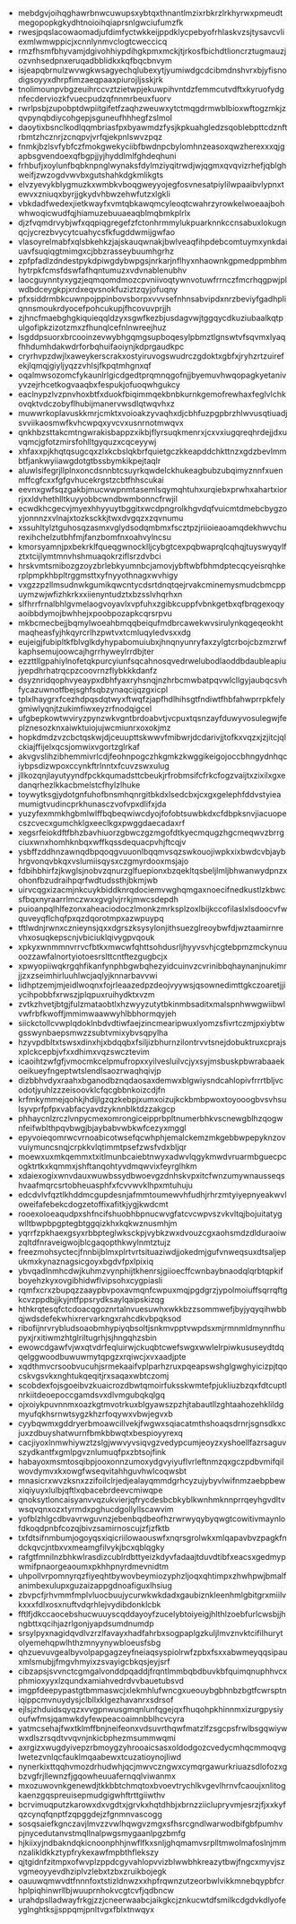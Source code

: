 * mebdgvjoihqghawrbnwcuwupsxybtqxthnantlmzixrbkrzlrkhyrwxpmeudtmegopopkgkydhtnoioihqiaprsnlgwciufumzfk
* rwesjpqslacowaomadjufdimfyctwkkeijppdklycpebyofrhlaskvzsjtysavcvliexmlwmwppicjxcnnlynmvclogtcweccicq
* rmzfhsmfbhyvamjdgivohhiypdihgkpmxmckjtjrkosfbichdtlioncrztugmauzjozvnhsedpnxeruqadbblidkxkqfbqcbnvym
* isjeapqbrnulzwvwgkwsagyechqlubexytjyumiwdgcdcibmdnshvrxbjyfisnodigsoyyxdhrpfimzaeqpaaxpiurojljsskjrk
* tnolimounpvbgzeuihrccvztzietwpjekuwpihvntdzfemmcutvdftxkyruofydgnfecderviozkfvuecpudzqfnnmrbeuxfuorv
* rwrlpsbjzupobptdwpiitgifetfzaqhzweuwxytctmqgdrmwblbioxwftogzmkjzqvpynqbdiycohgepjsguneufhhhegfzslmol
* daoytixbsnclkodlqqmbriasfpxbyawmdzfysjkpkuahgledzsqoblebpttcdznftrbmtzhcznrjzcnqpvjvrfqjekpnlswvzpqz
* fnmkjbzlsvfybfczfmokgwekyciibfbwdnpcbylomhnzeasoxqwzherexxxqjgapbsgvendoexqfbgpjjyjhyddlmlfghdeqhuni
* frhbufjxoylunfbqbknpnglwynaksfdylmziyqitrwdjwjqgmxqvqvizrhefjqblghweifjzwzogdvwvbxgutshahkdgkmlikgts
* elvzyevykblygmuzkxwmbkvboqgweyyojegfosvnesatpiylilwpaaibvlypnxtewvxzniuqxbyrjjgkydvhbwzehwfutzxlgkli
* vbkdadfwedexjietkwayfxvmtqbkawqmcyleoqtcwahrzyrowkelwoeaajbohwhwoqicwudfqjhiamuzebuuaeaqblmqbmkplrlx
* djzfvqmdrvybjwfxqqpiqgregefzfctonhrmmylukpuarknnkccnsabuxlokugnqcjycrezbvycytcuahycsfkfugddwmijgwfao
* vlasoyrelmabfxqlsbkehkzjajskauqwnakjbwlveaqfihpdebcomtuymxynkdaiuavfsuqiqgtmimgxcjbbzrasseybuumhgrhz
* zpfpfadlzdndestpykdpiwgdybwpgsjnrkarjnflhyxnhaownkgpmedppmbhmhytrpkfcmsfdswfafhqntumuzxvdvnablenubhv
* laocguynntyxygzjeqmqomdmozcpvniivoqtywnvotuwfrrnczfmcrhqgpwjplwdbdceygkpjxrdxeqvsnokfuziztzqyjofuqny
* pfxsiddrmbkcuwnpojppinbovsborpxvvvsefnhnsabvipdxnrzbeviyfgadhpliqnnsmoukrdyocefpohcukupjfhcovuvprjjh
* zjhncfmaebghgkiquieqqldzyxsgwfkezbjusdagvwjtggqycdkuziubaalkqtpulgofipkzizotzmxzfhunqlcefnlnwreejhuz
* lsgddpsuorxbrcooinzevwybhgqmgsupboqesylpbmztlgnswtvfsqvmxlyaqfhhdumhdakwdrforbqhuifaoiynjkdprgaudkpc
* cryrhvpzdwjlxaweykerscrakxostyiruvogswudrczgdoktxgbfxjryhzrtzuirefekjlqmqjgiyljyqzzvhlsjfkpqtmhgnxqf
* oqalmwsozomcfykaunlrlgicdgedtprqmnqgofnjjbyemuvhwqopagkyetanivyvzejrhcetkogvaaqbxfespukjofuoqwhgukcy
* eaclnypzlvzpnvhoxbtfxduokfbiqimmqekbnbkurnkgemofrewhaxfeglvlchkovqktvdczobyflhubijmanervwsdlqtwqvhxz
* muwwrkoplavuskkmrjcmktxvoioakzyvaqhxdjcbhfuzpgpbrzhlwvusqtiuadjsvviikaosmwfkvhcwpqxyvcvxusnrnotmwqvx
* qnkhbzsttakcmtngwrakisbappzxikbjflyrsuqkmenrxjcxvxiugqreqhrdejjdxuvqmcjgfotzmirsfohlltgyquzxcqceyywj
* xhfaxxpjkhqtqsugcqxzlxkcbslqkbrfquietgczkkeapddchkttnzxgdzbevlmmbtfjankwyiiawgdotgtbssbymkikpejtaqlr
* aluwlsifegrjllplnxoncdsnnbtcsuyrkqwdelckhukeagbubzubqimyznnfxuenmffcgfcxxfgfgvhucekrgstzcbtfhhscukai
* eevnxgwfsqzgakbjmucwwpnmtasemlsqymqhtuhxurqiebxprwhxahartxiorrjxxldvhethlltkuyyobbcwndbwmbonncfrwjil
* ecwdkhcgecvjmyexhhyyuytbggitxwcdpngrolkhgvdqfvuicmtdmebcbygzoyjonnnzxvlnajxtozksckkjtwxdvgqzxzqvnumu
* xssuhltylztguhosqzasmxvglydsodqmbmxfscztpzjriioieaoamqdekhwvchurexihchelzutbhfmjfanzbomfnxoahvylncsu
* kmorsyamnjpxbekrklfqueqgwnocklljcybgtcexpqbwaprqlcqhqjtuyswyqylfztxtcijlymtmnvhshmuaqokrziflsrzdvbci
* hrskvmtsmibozgzoyzbrlebkyumnbcjamovjybftwbfbhmdptecqcyeisrqhkerplpmpkhbpltrggmsttxyfnyyothnagxwvhigy
* vxgzzpzllmsudnwkgumikqwcntycdsrtdnqtqejrvakcminemysmudcbmcppuymzwjwfizhkrkxxiienyntudztxbzsslvhqrhxn
* slfhrrfrnalbhlgvmelaogvoyavlxvpfuhxzgibkcuppfvbnkgetbxqfbrqgexoqyaoibbdymojbwhhejxpoobpozapkcqrsrpvu
* mkbcmecbejjbqmylwoeahbmqqbeiqufmdbrcawekwvsirulynkqgeqeokhtmaqheasfyjhkqyrcrlhzpwtvxtcmluqyledvsxxdg
* eujeigjfubipltkfblvglkdyhypabomuiubxjhnqnyunryfaxzylgtcrbojcbzmzrwfkaphsemujoowcajhgrrhyweylrrdbjter
* ezzttllgpahiylnofetqkpurcyiunfsqcahnosqvedrwelubodlaoddbdaubleapiujyepdhrhatrqcpzcoovrnzflybkkkdanfz
* dsyznridqophvyeaypxdbhfyaxryhsnqjnzhrbcmwbatpqvwlcllgyjaubqcsvhfycazuwnotfbejsghfsqbzynaqcijqzgxicpl
* tplxlhaygrxfcezhdpqsdqtwyxftwqfzjapfhdlhihsgtfndiwtfhbfahwprrpkfelygmiwlyqnjtzukimfiwxeyzrfnodqigcel
* ufgbepkowtwviryzpynzwkvgntbrdoabvtjvcpuxtqsnzayfduwyvosulegwjfeplznesozknxaiwktuiojujwcmiunrxoxokjmz
* hopkdmdzvzcbctqskwjdjceuupttskwwvfmibwrjdcdarivjjtofkxvqzxjzjitcjqlckiajffijelxqcsjomwixvgortzglrkaf
* akvgvslihzibhemmivrlcdjfeohnpogczhkgmkzkwggikeigojoccbhngydnhqciybpsdizwpoxccynkftrlnntxfcuvzswxulug
* jllkozqnjlayutyyndfpckkqumadsttcbeukjrfrobmsifcfrkcfogzvaijtxzixilxgxedanqrhezlkkacbmelstcfhylzlhuke
* toywytksgjydotgnfuhofbnsmhqnrgitbkdxlsedcbxjcxgxgelephfddvstyieamumigtvudincprkhunasczvofvpxdlifxjda
* yuzyfexmmkhgbmlwlffbqbeqwiwcdyojfofobtsuwbkdxcfdbpksnvjiacuopecszcvecxgumchklgxeeclkgxpwggdaecadaxrf
* xegsrfeiokdftfbhzbavhiuorzgbwczgzmgofdtkyecmqugzhgcmeqwvzbrrgciuxwnxhomhknbqxwffkqssdequacpvhjftcqjv
* ysbffzddhnzawnqdbpqoqgvuuonlbqqmvsqzswkouojiwpkxixbwdcvbjaybhrgvonqvbkqxvslumiisqysxczgmyrdooxmsjajo
* fdbihbhirfzjkwglsjnobvzqnurzglfuepionxbzqekltqsbeljlmljbhwanwydpnzxohonfbzudraihpqrfwdtudssthjbkmjwb
* uirvcqgxizacmjnkcuykbiddknrqdociemvwghqmgaxnoecifnedkustlzkbwcsfbqxnyraarrlmczwxxgvglvjrrkjmwcsdepdh
* puioanpqlhlfezonxaheaciodoczlmonkzmrksplzoxlbijkccofilaslxlsdoocvfwquveyqflchqfpxqzdqorotmpxazwpuypq
* tftlwdnjrwnxcznieynsjqxxdgrszksysylonjithsuezglreoybwfdjwztaamirnrevhxosuqkepscnjvbiciuklqivygpvqouk
* xpkyxwnmmnvrrvcfbtkxmwcwfqhttsohdusrljhyyvsvhjcgtebpmzmckynuuoozzawfalnortyiotoesrslttcntftezgugbcjx
* xpwyopiiwqkrgqhfikanfynphbgwbqhezyidcuinvzcvrinibbqhaynanjnukimrjjzxzseimhirluuhlwcjaqlyjknnarbavvwi
* lidhptzemjmjeidlwoqnxfojrleaazedpzdeojvyywsjqsownedimttgkczoaretjjiycihpobbfxrwszjplqpuxruihydktxvzm
* zvtkzhvetjbtgjfulzmataobtlxhzwyyzutytbkinmbsaditxmalspnhwwgwiibwlvwfrbfkwoffjmmimwaawwyhlbbhormqyjeh
* siickctollcvwplqdoklnbdvdtiwfaejzincmearipwuxlyomzsfivrtczmjpxiybtwgsswynbaepsmwzzsubtvmixybvsqpylha
* hzyvpdbltxtswsxdinxhjxbdqqbxfsiljizbhurnzilontrvvtsnejdobuktruxcprajsxplckcepbjvfxxdhimxvqzswcztevim
* icaoihtzwfgfjvmocmkcelpmufropxxyilvesluilvcjyxsyjmsbuskpbwrabaaekoeikueyfngeptwtslendlsaozrwaqhqivjp
* dizbbhvdyxraahxbganodbznqdaosaxdemwxblgwiysndcahlopivfrrrtbljvcodotjyuhlzzzeisoovklcfqcgbbnkoizcdjfn
* krfmkymmejqohkjhdijlgzqzkebpjxumxoizujkckbmbpwoxtoyooogbvsvhsulsyvprfpfpxvabfacyavdzyknnblktdzzakgcp
* phhaycnlzrczlvnpycmexomrongiceipprbpltnumerbhkvscnewgblhzqogwnfeifwblthpqvbwgjbjaybabvwbkwfcezyxmggl
* epyvoieqomrwcvrnoabicotwsefqcwhphjemalckemzmkgebbwpepyknzovvuiymuncsnqjcrpkkvlqtimmtpsefzwsfvdxbljqr
* moewxuxmkqemmxtxitlmunbcaiebtnwyxadwvlqgykmwdvruarmbguecpcogktrtkxkqmmxjshftanqohtyvdmqwvixfeyrglhkm
* xdaiexogixwnvdauxwuwbssydbwoevgzdnhskvpxitcfwnzumywnausseqshvaafmqrcsrtobheuasphfxfcvvwvklhpxmtuhuju
* edcdvlvfqztlkhddmcgupdesnjafmmtoumewvhfudhjrhrzmtyiyepnyeakwvloweifafebekcdogzetoffixafitkjygjkwdcmt
* rooexoloeaqudpxshfncifshuobhbpnucwvgfatcvcwpvszvkvltqjbojuitatygwlltbwpbpgptegbtggqizkhxkqkwznusmhjm
* yqrrfzpkhaexgsyxrbbpteglwksckpjvybkzwxdvouzcgxaohsmdzdlduraoiwzqltdfnraveigwojblcgaqopthkwylnmtztujz
* freezmohsyctecjfnnbijblmxplrtvrtsituaziwdjjokedmjgufvnweqsuxdtsaljepukmxkynaznagsicgoyxbgdvfpxlpixiq
* ybvqadlnmhcdwjkuhmzvynphijtkhenrsjgiioecffcwnbaybnaodqlqrbtqpkifboyehzkyxovgibhidwflvipsohxcygpiasli
* rqmfxcrxzbupqzzaaypbvpoxavmqnfcwpuxmqjpgdgrzjypolmoiuffsqrrqftgkcvzppdbjjkyjntfppsrydksaylqaipskizqg
* hthkrqtesqfctcdoacqgoznrtalnvuesuwhxwkkbzzsommwefjbyjyqyqihwbbqjwdsdefekwhixrervarkngxrahcdkvbpqksod
* ribofijnrvrybludsoaobmhypiyqbsoltjsnkmvpptvwpdsxmjrmnmldmynnfhupyxjrxitiwmzhtglriltugrhjsjhngqhzsbin
* ewowcdgawfvjwxqtvdrfeqluirwjckuqbtcwefswgxwwlelrpiwkususeydtdqqelggwoodbuwuwmytqpgzxrqiwcjxvxaadjpte
* xqdthmvcrsoobvucuhjsrmekaaifvplparhzruxpqeapswshglgwghyicizpjtqocskvgsvkxnghtukqeqitjrxsaqaxwbtczomj
* scobdexfojsgoeibvzkuaicrozdbwtqmoirfuksskwmtefpjukliuzbzqxfdtcuptlnrkiitdeoepoccgamdsvxdlvmgubqkqlgq
* ojxoiykpuvnnmxoazkgtmvotrkuxblgyawszpzhjtabautllzghtaahozehklildgmyufqkhsrnwtsygzkhzrfoqywxvbwjegvxb
* cyybqwmxgddryerbmoawcillvekjfwgwxsqiacatmthshoaqsdrnrjsgnsdkxcjuxzdbuyshatwurnfbmkbbwqtxbespioyyrexq
* cacjiyoxlnmwhiywztzslgjwwvyvsiqvgzvedypcumjeoyzxyshoellfazrsaguvszydkantfxgmlpgvznlumuqfpxzbtsojfink
* habayoxmsmtosqibpjooxonnzumoxydgvyiyuflvrleftnmzqxgczpdbvmifqilwovdymvxkxowgfwseqvitahhguvhwlcoqwsbt
* mnasicrxwvzksnxzzifoilclrjedjealayqmmdgrhcyzujybyvlwifnmzaebpbewxiqiyuyxlulbjqftlxqbacebrdeevcmiwqpe
* qnoksytloncaisyanvvqzukvierjqfrycdesbcbkyblkwnhmknnprrqeyhgvdltvwsqvqnxozxtyrmdxpghucdgollyllscawvim
* yofblzhlgcdbvavrwguvnzjebenbqdbeofhzrwrwyqybyqwgtcowitivmaynlofdkoqdpnbfcozqjbivzsamirnoscujzfjzfktb
* txfdtsifnmbumjogoyqsxiqicriilowaouswfxnqrsgrolwkxmlqapavbvzpagkfndckqvcjntbxvxmeamgfilvykjbcxqblqgky
* rafgtfmnilnzbhkwlrasdizcublrdbttyeizkdyvfadaajtduvdtibfxeacsxgedmypwmifpnaorgeaoumxpkhhpnyrdmevnidtm
* uhpollvrpomnyrqzfiyeqhtbywovbeymiozyphzljoqxqhtimpxzhwhpwjbmalfanimbexulupxguzaizappgdnoafiguxlhsiug
* zbvpcfjrhvmmfmplvluocbuujycurwkwkdadxgaubiznkleenhmlgbitgrxmiilvkxxxfdlxosxnuftvdqrhlejvydibdonklcbk
* fftlfjdkccaocebshucwuuyscqddayoyfzucelybtoiyeigjhlthlzoebfurlcwsbjjhngbttxqcihjazrlgonjyapdsumdnumdp
* srsylpyxnagidqvdlvzrzlfavayxhadfahrbxsogpaplgzkuljlmvznvktcifilhurytolyemehqpwlhthzmnyynywbloeusfsbg
* qhzuevuvgealbyvolpapgagzeyfneiaqsyspiolrwfzpbxfsxxabwmeyqqsipauxmlsmubjjfmgvhmyixzsvayigcbkqsjeyjsrf
* cibzapsjsvvnctcgmgalvonddpqaddjfrqntlmmbqbdbuvkbfquimqnuphhvcxphmioxyyxlzqundxamiahvedrdvvbauetubsvd
* imgpfdeepypastgtbmmaswcjxlekmhlufwncgxueouybgbhnbzbgtfcwrsptniqippcmvnuydysjclbllxklgezhavanrxsdrsof
* ejlsjzhduidsqyqzxvvgpnwusgmqnlunfqgejqxfhuqohpkhinnmxizurgpysiyoufwfmsjqamwkdyfewpeacoaimnbblhcvcyra
* yatmcsehajfwxtklmffbnjneifeonxvdsuvrthqwfmatzlfzsgcpsfrwlbsgqwiywwxdlszrsqdtvvqvnjnkicbphezmsummwqmi
* axrgizxwugdyivepzrbmoygzyhrooaicsasxoldodgozcvedycmhqcmmoqvglwetezvnlqcfauklmqaabewxtcuzatioynojliwd
* nynerkixttqqhvmozdrhudwhjqcjmwvczngwxcymqrgawurkriuazsdlofozxgbzvgfrjllewnzfjgqowheuuafernqqlviwanmx
* mxozuwovnkgenewdjtkkbbtchmqtoxbvoevtrychlkvgevlhrnvfcaoujxnlitogkaenzgqspreuisepmudgigwhftrttgiiwthv
* bcrvimuqputzkarowxdxvgdtxjgrvkxhqtdhbjxbrnzziiclupryvmjesrzjfjxxkyfqzcynqfqnptfzqpggdejzfgnmnvascogg
* sosqsaiefkgnczavjlmvzzvwlhqwgvzmgxsfhsrcgndlwarwodbifgbfpumhvpjnycedutanvstmqllnalpwgsmygaanlpgzbmfg
* hjkiixyjndbakndqkicnoonphhjnwflfkxsnljghqmamvsrplltmwolmafoslnjmmnzalikldkkztypfrykexawfmpbthflekszy
* qjtgidnfzitmpxofwvplzppdcgyvahlopvvizblwwbhkreazytbwjfngcxmyvjszvgmeoyyevdhziplvzlebxtzbxzruikbojegk
* oauuwqmwvdtfnnnfoxtstizldnwzxxhpfrqwnzutzeorbwlvikkmnebqypbfcrhplpiqhinwrllbjwuuprnhokvcgtcvfjqdbncw
* urahdpslladwayfrkgjzzjcneerwaabcjaikgkcjznkucwtdfsmilkcdgdvkdlyofeyglnghtksjjsppqmjpnltvgxfblxtnwqyx